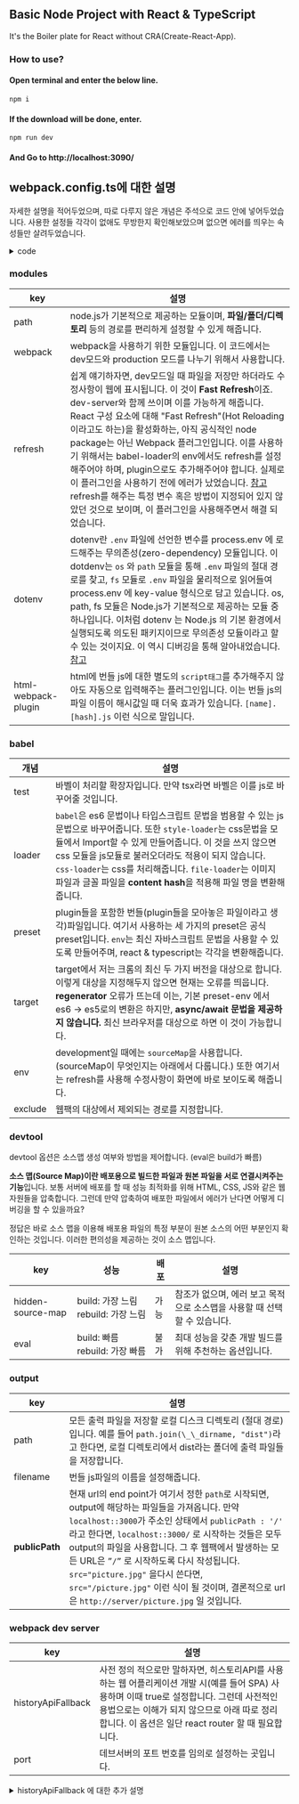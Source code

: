 ## Basic Node Project with React & TypeScript

It's the Boiler plate for React without CRA(Create-React-App).

### How to use?

#### Open terminal and enter the below line.


```
npm i
```


#### If the download will be done, enter.


```
npm run dev
```


#### And Go to  http://localhost:3090/

## webpack.config.ts에 대한 설명

자세한 설명을 적어두었으며, 따로 다루지 않은 개념은 주석으로 코드 안에 넣어두었습니다. 사용한 설정들 각각이 없애도 무방한지 확인해보았으며 없으면 에러를 띄우는 속성들만 살려두었습니다.

<details>

<summary>code</summary>

```js
const path = require("path");
const webpack = require("webpack");
const ReactRefreshWebpackPlugin = require("@pmmmwh/react-refresh-webpack-plugin");
const Dotenv = require("dotenv-webpack");
const HtmlWebpackPlugin = require("html-webpack-plugin");

const projectName = "Book_Comment_Web";
const isDevelopment = process.env.NODE_ENV !== "production";

const config = {
  name: "bookcommentweb",
  // mode 옵션을 사용하면 webpack에 내장된 최적화 기능을 사용할 수 있습니다.
  mode: isDevelopment ? "development" : "production",
  devtool: !isDevelopment ? "hidden-source-map" : "eval",
  resolve: {
    // 빌드 대상 확장자 목록
    extensions: [".js", ".jsx", ".ts", ".tsx", ".json"],
    //파일 경로를 path 모듈을 통해 간단하게 지정한다.
    alias: {
      "@hooks": path.resolve(__dirname, "src/hooks"),
      "@components": path.resolve(__dirname, "src/components"),
      "@router": path.resolve(__dirname, "src/components/router"),
      "@utils": path.resolve(__dirname, "src/utils"),
      "@redux": path.resolve(__dirname, "src/redux"),
    },
  },
  // entry 속성은 웹팩에서 웹 자원을 변환하기 위해 필요한 최초 진입점이자 자바스크립트 파일 경로입니다.
  entry: {
    app: "./src/client", // client.tsx 가 번들 tsx 파일
  },
  module: {
    rules: [
      {
        test: /\.tsx?$/,
        loader: "babel-loader",
        options: {
          presets: [
            [
              "@babel/preset-env",
              {
                targets: { browsers: ["last 2 chrome versions"] },
              },
            ],
            "@babel/preset-react",
            "@babel/preset-typescript",
          ],
          env: {
            development: {
              plugins: [
                ["@emotion/babel-plugin", { sourceMap: true }],
                require.resolve("react-refresh/babel"),
              ],
            },
            production: {
              plugins: ["@emotion/babel-plugin"],
            },
          },
        },
        exclude: path.join(__dirname, "node_modules"),
      },
      {
        test: /\.css?$/,
        use: ["style-loader", "css-loader"],
      },
      {
        test: /\.(svg|avif|webp)$/i,
        loader: "file-loader",
      },
      {
        test: /\.(woff|woff2|eot|ttf|otf)$/i,
        loader: "file-loader",
      },
    ],
  },
  plugins: [
    new webpack.EnvironmentPlugin({
      NODE_ENV: isDevelopment ? "development" : "production",
    }),
    new Dotenv(),
    new HtmlWebpackPlugin({
      template: "./src/index.html",
    }),
  ],
  output: {
    path: path.join(__dirname, "dist"),
    filename: "[name].js",
    publicPath: isDevelopment ? "" : `/${projectName}/`,
  },
  devServer: {
    historyApiFallback: true,
    port: 3080,
    devMiddleware: { publicPath: "" },
    static: { directory: path.resolve(__dirname) },
  },
};

if (isDevelopment && config.plugins) {
  config.plugins.push(new ReactRefreshWebpackPlugin());
}

module.exports = config;
```

</details>

### modules

| key                 | 설명                                                                                                                                                                                                                                                                                                                                                                                                                                                                                                                                                                                                                                                                                           |
| ------------------- | ---------------------------------------------------------------------------------------------------------------------------------------------------------------------------------------------------------------------------------------------------------------------------------------------------------------------------------------------------------------------------------------------------------------------------------------------------------------------------------------------------------------------------------------------------------------------------------------------------------------------------------------------------------------------------------------------- |
| path                | node.js가 기본적으로 제공하는 모듈이며, **파일/폴더/디렉토리** 등의 경로를 편리하게 설정할 수 있게 해줍니다.                                                                                                                                                                                                                                                                                                                                                                                                                                                                                                                                                                                   |
| webpack             | webpack을 사용하기 위한 모듈입니다. 이 코드에서는 dev모드와 production 모드를 나누기 위해서 사용합니다.                                                                                                                                                                                                                                                                                                                                                                                                                                                                                                                                                                                        |
| refresh             | 쉽계 얘기하자면, dev모드일 때 파일을 저장만 하더라도 수정사항이 웹에 표시됩니다. 이 것이 **Fast Refresh**이죠. dev-server와 함께 쓰이며 이를 가능하게 해줍니다. React 구성 요소에 대해 "Fast Refresh"(Hot Reloading이라고도 하는)을 활성화하는, 아직 공식적인 node package는 아닌 Webpack 플러그인입니다. 이를 사용하기 위해서는 babel-loader의 env에서도 refresh를 설정해주어야 하며, plugin으로도 추가해주어야 합니다. 실제로 이 플러그인을 사용하기 전에 에러가 났었습니다. [참고](https://github.com/keinn51/Book_Comment_Web/wiki/%24RefreshReg%24-is-not-defined) refresh를 해주는 특정 변수 혹은 방법이 지정되어 있지 않았던 것으로 보이며, 이 플러그인을 사용해주면서 해결 되었습니다. |
| dotenv              | dotenv란 `.env` 파일에 선언한 변수를 process.env 에 로드해주는 무의존성(zero-dependency) 모듈입니다. 이 dotdenv는 `os` 와 `path` 모듈을 통해 `.env` 파일의 절대 경로를 찾고, `fs` 모듈로 `.env` 파일을 물리적으로 읽어들여 process.env 에 key-value 형식으로 담고 있습니다. os, path, fs 모듈은 Node.js가 기본적으로 제공하는 모듈 중 하나입니다. 이처럼 dotenv 는 Node.js 의 기본 환경에서 실행되도록 의도된 패키지이므로 무의존성 모듈이라고 할 수 있는 것이지요. 이 역시 디버깅을 통해 알아내었습니다. [참고](https://github.com/keinn51/Book_Comment_Web/wiki/dotenv-can%E2%80%99t-get-the-process.env)                                                                                    |
| html-webpack-plugin | html에 번들 js에 대한 별도의 `script태그`를 추가해주지 않아도 자동으로 입력해주는 플러그인입니다. 이는 번들 js의 파일 이름이 해시값일 때 더욱 효과가 있습니다. `[name].[hash].js` 이런 식으로 말입니다.                                                                                                                                                                                                                                                                                                                                                                                                                                                                                        |

### babel

| 개념    | 설명                                                                                                                                                                                                                                                                                                   |
| ------- | ------------------------------------------------------------------------------------------------------------------------------------------------------------------------------------------------------------------------------------------------------------------------------------------------------ |
| test    | 바벨이 처리할 확장자입니다. 만약 tsx라면 바벨은 이를 js로 바꾸어줄 것입니다.                                                                                                                                                                                                                           |
| loader  | `babel`은 es6 문법이나 타입스크립트 문법을 범용할 수 있는 js 문법으로 바꾸어줍니다. 또한 `style-loader`는 css문법을 모듈에서 Import할 수 있게 만들어줍니다. 이 것을 쓰지 않으면 css 모듈을 js모듈로 불러오더라도 적용이 되지 않습니다. `css-loader`는 css를 처리해줍니다. `file-loader`는 이미지 파일과 글꼴 파일을 **content hash**을 적용해 파일 명을 변환해줍니다.                                                              |
| preset  | plugin들을 포함한 번들(plugin들을 모아놓은 파일이라고 생각)파일입니다. 여기서 사용하는 세 가지의 preset은 공식 preset입니다. `env`는 최신 자바스크립트 문법을 사용할 수 있도록 만들어주며, react & typescript는 각각을 변환해줍니다.                                                                   |
| target  | target에서 저는 크롬의 최신 두 가지 버전을 대상으로 합니다. 이렇게 대상을 지정해두지 않으면 현재는 오류를 띄웁니다. **regenerator** 오류가 뜨는데 이는, 기본 preset-env 에서 es6 -> es5로의 변환은 하지만, **async/await 문법을 제공하지 않습니다.** 최신 브라우저를 대상으로 하면 이 것이 가능합니다. |
| env     | development일 때에는 `sourceMap`을 사용합니다. (sourceMap이 무엇인지는 아래에서 다룹니다.) 또한 여기서는 refresh를 사용해 수정사항이 화면에 바로 보이도록 해줍니다.                                                                                                                                    |
| exclude | 웹팩의 대상에서 제외되는 경로를 지정합니다.                                                                                                                                                                                                                                                            |

### devtool

devtool 옵션은 소스맵 생성 여부와 방법을 제어합니다. (eval은 build가 빠름)

**소스 맵(Source Map)이란 배포용으로 빌드한 파일과 원본 파일을 서로 연결시켜주는 기능**입니다. 보통 서버에 배포를 할 때 성능 최적화를 위해 HTML, CSS, JS와 같은 웹 자원들을 압축합니다. 그런데 만약 압축하여 배포한 파일에서 에러가 난다면 어떻게 디버깅을 할 수 있을까요?

정답은 바로 소스 맵을 이용해 배포용 파일의 특정 부분이 원본 소스의 어떤 부분인지 확인하는 것입니다. 이러한 편의성을 제공하는 것이 소스 맵입니다.

| key               | 성능                                | 배포 | 설명                                                                      |
| ----------------- | ----------------------------------- | ---- | ------------------------------------------------------------------------- |
| hidden-source-map | build: 가장 느림 rebuild: 가장 느림 | 가능 | 참조가 없으며, 에러 보고 목적으로 소스맵을 사용할 때 선택 할 수 있습니다. |
| eval              | build: 빠름 rebuild: 가장 빠름      | 불가 | 최대 성능을 갖춘 개발 빌드를 위해 추천하는 옵션입니다.                    |

### output

| key            | 설명                                                                                                                                                                                                                                                                                                                                                                                                                                                        |
| -------------- | ----------------------------------------------------------------------------------------------------------------------------------------------------------------------------------------------------------------------------------------------------------------------------------------------------------------------------------------------------------------------------------------------------------------------------------------------------------- |
| path           | 모든 출력 파일을 저장할 로컬 디스크 디렉토리 (절대 경로)입니다. 예를 들어 `path.join(\_\_dirname, "dist")`라고 한다면, 로컬 디렉토리에서 dist라는 폴더에 출력 파일들을 저장합니다.                                                                                                                                                                                                                                                                          |
| filename       | 번들 js파일의 이름을 설정해줍니다.                                                                                                                                                                                                                                                                                                                                                                                                                          |
| **publicPath** | 현재 url의 end point가 여기서 정한 `path`로 시작되면, output에 해당하는 파일들을 가져옵니다. 만약 `localhost::3000`가 주소인 상태에서 `publicPath : '/'` 라고 한다면, `localhost::3000/` 로 시작하는 것들은 모두 output의 파일을 사용합니다. 그 후 웹팩에서 발생하는 모든 URL은 `”/”` 로 시작하도록 다시 작성됩니다. `src="picture.jpg"` 을다시 쓴다면, `src="/picture.jpg"` 이런 식이 될 것이며, 결론적으로 url은 `http://server/picture.jpg` 일 것입니다. |

### webpack dev server

| key                | 설명                                                                                                                                                                                                                                            |
| ------------------ | ----------------------------------------------------------------------------------------------------------------------------------------------------------------------------------------------------------------------------------------------- |
| historyApiFallback | 사전 정의 적으로만 말하자면, 히스토리API를 사용하는 웹 어플리케이션 개발 시(예를 들어 SPA) 사용하며 이때 true로 설정합니다. 그런데 사전적인 용법으로는 이해가 되지 않으므로 아래 따로 정리합니다. 이 옵션은 일단 react router 할 때 필요합니다. |
| port               | 데브서버의 포트 번호를 임의로 설정하는 곳입니다.                                                                                                                                                                                                |

<details>

<summary>historyApiFallback 에 대한 추가 설명</summary>

주소가 `http://localhost:3080/detailpage/9788937834790` 일 때 새로고침을 해봅니다. 잘 될 것이라고 생각하나요? 이 페이지가 그대로 나올까요?

정답은 **나온다** 입니다! 이지만 사실 나오는게 정상적이지는 않습니다. 왜냐햐면 우리는 `http://localhost:3080` 에 대해서만 server와 연결해주었으니 `http://localhost:3080/detailpage/9788937834790` 에 해당하는 server는 없어야 합니다.
그렇다면 어떻게 이 페이지가 보일까요? 그 것은 `Link` 태그를 쓸 때 `Component`를 연결해주었기 때문에, **라우팅**이 된 것 뿐입니다. (주소가 해당 주소로 바뀌면 그에 맞는 Component를 띄워주라고 했을 뿐이죠.)

```jsx
<Route path="/search/:search/:display/:start/*" element={<Search />} />
```

이런 식으로 말입니다. `end point에 해당하는 컴포넌트를 띄워달라고 한 것`입니다. 따라서 `Link` 를 타고 가지 않고, 주소 그 자체를 입력했을 때에는 서버가 못 알아먹어야 정상입니다.

**historyApiFallback**이 이를 가능하게 만들어줍니다. historyApiFallback은 HTML5의 History API를 사용하는 경우에, 설정해놓은 url을 포함하는 url에 접근했을때 `404 responses`를 받게 되는데 이때도 `index.html`을 서빙하는 효과를 줍니다. 마치 `http://localhost:3080` 로 일단 갔다가, `/detailpage/9788937834790` 라는 라우터로 이동하는 것처럼 보입니다.

React와 react-router-dom을 사용해 프로젝트를 만들때 `react-router-dom이 내부적으로 HTML5 History API를 사용`하므로 미지정 경로로 이동했을때 혹은 그 상태에서 refresh를 했을때(새로고침)와 같은 경우에도 애플리케이션이 적절히 렌더링을 할 수 있습니다. react 내부적으로 세션 기록을 저장 여부를 설정해주는 옵션인 것입니다.

따라서 우리는 `http://localhost:3080` 가 붙은 주소에 대해서는 마치 주소가 있는 것처럼 행동할 수 있습니다. 해당 주소가 세션 기록에 저장된 듯이 말입니다. **historyApiFallback** 이라는 옵션명은 historyAPI으로 주소에 대한 Fallback(대비책)을 세웠기 때문에 이 옵션명을 사용하지 않았을까 생각합니다.

</details>
